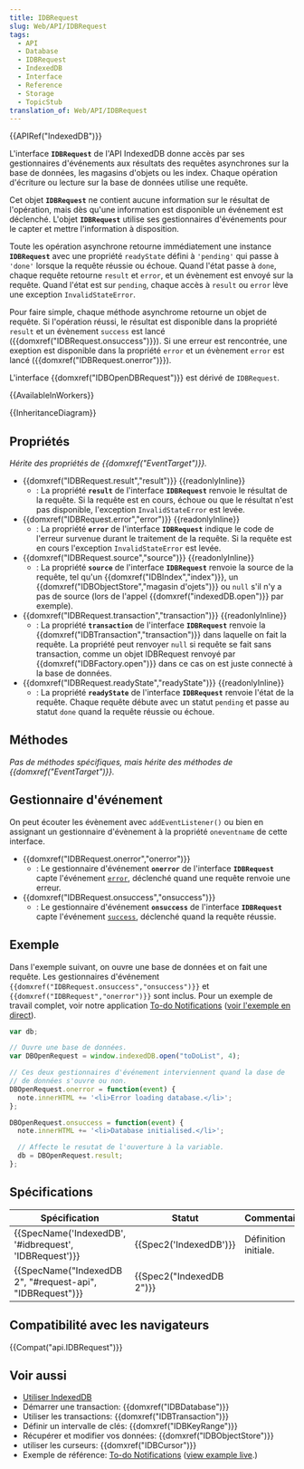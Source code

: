 ```yaml
---
title: IDBRequest
slug: Web/API/IDBRequest
tags:
  - API
  - Database
  - IDBRequest
  - IndexedDB
  - Interface
  - Reference
  - Storage
  - TopicStub
translation_of: Web/API/IDBRequest
---
```

{{APIRef("IndexedDB")}}

L'interface **`IDBRequest`** de l'API IndexedDB donne accès par ses gestionnaires d'événements aux résultats des requêtes asynchrones sur la base de données, les magasins d'objets ou les index. Chaque opération d'écriture ou lecture sur la base de données utilise une requête.

Cet objet **`IDBRequest`** ne contient aucune information sur le résultat de l'opération, mais dès qu'une information est disponible un événement est déclenché. L'objet **`IDBRequest`** utilise ses gestionnaires d'événements pour le capter et mettre l'information à disposition.

Toute les opération asynchrone retourne immédiatement une instance **`IDBRequest`** avec une propriété `readyState` défini à `'pending'` qui passe à  `'done'` lorsque la requête réussie ou échoue. Quand l'état passe à `done`, chaque requête retourne `result` et `error`, et un évènement est envoyé sur la requête. Quand l'état est sur `pending`, chaque accès à `result` ou `error` lève une exception `InvalidStateError`.

Pour faire simple, chaque méthode asynchrome retourne un objet de requête. Si l'opération réussi, le résultat est disponible dans la propriété `result` et un évènement `success` est lancé ({{domxref("IDBRequest.onsuccess")}}). Si une erreur est rencontrée, une exeption est disponible dans la propriété `error` et un évènement `error` est lancé ({{domxref("IDBRequest.onerror")}}).

L'interface {{domxref("IDBOpenDBRequest")}} est dérivé de `IDBRequest`.

{{AvailableInWorkers}}

{{InheritanceDiagram}}

## Propriétés

_Hérite des propriétés de {{domxref("EventTarget")}}._

- {{domxref("IDBRequest.result","result")}} {{readonlyInline}}
  - : La propriété **`result`** de l'interface **`IDBRequest`** renvoie le résultat de la requête. Si la requête est en cours, échoue ou que le résultat n'est pas disponible, l'exception `InvalidStateError` est levée.
- {{domxref("IDBRequest.error","error")}} {{readonlyInline}}
  - : La propriété **`error`** de l'interface **`IDBRequest`** indique le code de l'erreur survenue durant le traitement de la requête. Si la requête est en cours l'exception `InvalidStateError` est levée.
- {{domxref("IDBRequest.source","source")}} {{readonlyInline}}
  - : La propriété **`source`** de l'interface **`IDBRequest`** renvoie la source de la requête, tel qu'un {{domxref("IDBIndex","index")}}, un {{domxref("IDBObjectStore","magasin d'ojets")}} ou `null` s'il n'y a pas de source (lors de l'appel {{domxref("indexedDB.open")}} par exemple).
- {{domxref("IDBRequest.transaction","transaction")}} {{readonlyInline}}
  - : La propriété **`transaction`** de l'interface **`IDBRequest`** renvoie la {{domxref("IDBTransaction","transaction")}} dans laquelle on fait la requête. La propriété peut renvoyer `null` si requête se fait sans transaction, comme un objet IDBRequest renvoyé par {{domxref("IDBFactory.open")}} dans ce cas on est juste connecté à la base de données.
- {{domxref("IDBRequest.readyState","readyState")}} {{readonlyInline}}
  - : La propriété **`readyState`** de l'interface **`IDBRequest`** renvoie l'état de la requête. Chaque requête débute avec un statut `pending` et passe au statut `done` quand la requête réussie ou échoue.

## Méthodes

_Pas de méthodes spécifiques, mais hérite des méthodes de {{domxref("EventTarget")}}._

## Gestionnaire d'événement

On peut écouter les évènement avec `addEventListener()` ou bien en assignant un gestionnaire d'évènement à la propriété `oneventname` de cette interface.

- {{domxref("IDBRequest.onerror","onerror")}}
  - : Le gestionnaire d'événement **`onerror`** de l'interface **`IDBRequest`** capte l'événement [`error`](/en-US/docs/Web/Events/error), déclenché quand une requête renvoie une erreur.
- {{domxref("IDBRequest.onsuccess","onsuccess")}}
  - : Le gestionnaire d'événement **`onsuccess`** de l'interface **`IDBRequest`** capte l'événement [`success`](/en-US/docs/Web/Events/success), déclenché quand la requête réussie.

## Exemple

Dans l'exemple suivant, on ouvre une base de données et on fait une requête. Les gestionnaires d'événement `{{domxref("IDBRequest.onsuccess","onsuccess")}}` et `{{domxref("IDBRequest","onerror")}}` sont inclus. Pour un exemple de travail complet, voir notre application [To-do Notifications](https://github.com/mdn/to-do-notifications/) ([voir l'exemple en direct](http://mdn.github.io/to-do-notifications/)).

```js
var db;

// Ouvre une base de données.
var DBOpenRequest = window.indexedDB.open("toDoList", 4);

// Ces deux gestionnaires d'événement interviennent quand la dase de
// de données s'ouvre ou non.
DBOpenRequest.onerror = function(event) {
  note.innerHTML += '<li>Error loading database.</li>';
};

DBOpenRequest.onsuccess = function(event) {
  note.innerHTML += '<li>Database initialised.</li>';

  // Affecte le resutat de l'ouverture à la variable.
  db = DBOpenRequest.result;
};
```

## Spécifications

| Spécification                                                                | Statut                           | Commentaire          |
| ---------------------------------------------------------------------------- | -------------------------------- | -------------------- |
| {{SpecName('IndexedDB', '#idbrequest', 'IDBRequest')}}     | {{Spec2('IndexedDB')}}     | Définition initiale. |
| {{SpecName("IndexedDB 2", "#request-api", "IDBRequest")}} | {{Spec2("IndexedDB 2")}} |                      |

## Compatibilité avec les navigateurs

{{Compat("api.IDBRequest")}}

## Voir aussi

- [Utiliser IndexedDB](/fr/docs/Web/API/IndexedDB_API/Using_IndexedDB)
- Démarrer une transaction: {{domxref("IDBDatabase")}}
- Utiliser les transactions: {{domxref("IDBTransaction")}}
- Définir un intervalle de clés: {{domxref("IDBKeyRange")}}
- Récupérer et modifier vos données: {{domxref("IDBObjectStore")}}
- utiliser les curseurs: {{domxref("IDBCursor")}}
- Exemple de référence: [To-do Notifications](https://github.com/mdn/to-do-notifications/tree/gh-pages) ([view example live](http://mdn.github.io/to-do-notifications/).)

